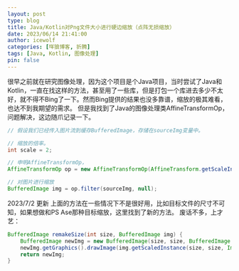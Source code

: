 ```yaml
---
layout: post
type: blog
title: Java/Kotlin对Png文件大小进行硬边缩放（点阵无损缩放）
date: 2023/06/14 21:41:00
author: icewolf
categories: [咩狼博客, 折腾]
tags: [Java, Kotlin, 图像处理]
pin: false
---
```



很早之前就在研究图像处理，因为这个项目是个Java项目，当时尝试了Java和Kotlin，一直在找这样的方法，甚至用了一些库，但是打包一个库进去多少不太好，就不得不Bing了一下。然而Bing提供的结果也没多靠谱，缩放的极其难看，也达不到我期望的需求。
但是我找到了Java的图像处理类AffineTransformOp，问题解决，这边随爪记录一下。

```java
// 假设我们已经传入图片流到缓存BufferedImage，存储在sourceImg变量中。

// 缩放的倍率。
int scale = 2;

// 申明AffineTransformOp，
AffineTransformOp op = new AffineTransformOp(AffineTransform.getScaleInstance(scale, scale), null);

// 对图片进行缩放
BufferedImage img = op.filter(sourceImg, null);
```

2023/7/2 更新
上面的方法在一些情况下不是很好用，比如目标文件的尺寸不可知，如果想做和PS Ase那种目标缩放，这里找到了新的方法。
废话不多，上才艺：
```java
BufferedImage remakeSize(int size, BufferedImage img) {
    BufferedImage newImg = new BufferedImage(size, size, BufferedImage.TYPE_INT_ARGB);
    newImg.getGraphics().drawImage(img.getScaledInstance(size, size, Image.SCALE_SMOOTH), 0, 0, null);
    return newImg;
}
```
